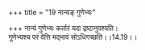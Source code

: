 +++
title = "19 नान्यङ् गुणेभ्यः"

+++
नान्यं गुणेभ्यः कर्तारं यदा द्रष्टानुपश्यति।  
गुणेभ्यश्च परं वेत्ति मद्भावं सोऽधिगच्छति।।14.19।।